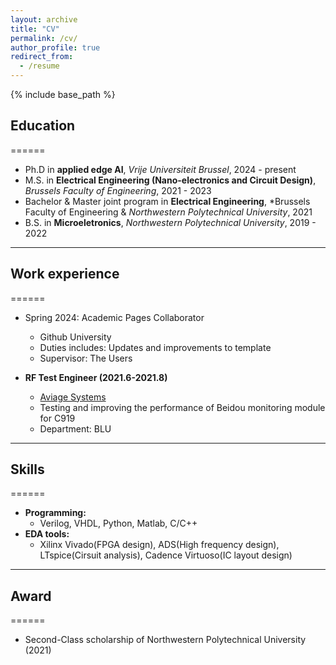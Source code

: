 ```yaml
---
layout: archive
title: "CV"
permalink: /cv/
author_profile: true
redirect_from:
  - /resume
---
```


{% include base_path %}

## Education
======
* Ph.D in **applied edge AI**, *Vrije Universiteit Brussel*, 2024 - present
* M.S. in **Electrical Engineering (Nano-electronics and Circuit Design)**, *Brussels Faculty of Engineering*, 2021 - 2023
* Bachelor & Master joint program in **Electrical Engineering**, *Brussels Faculty of Engineering & *Northwestern Polytechnical University*, 2021
* B.S. in **Microeletronics**, *Northwestern Polytechnical University*, 2019 - 2022
----------------------------
## Work experience
======
* Spring 2024: Academic Pages Collaborator
  * Github University
  * Duties includes: Updates and improvements to template
  * Supervisor: The Users

* **RF Test Engineer (2021.6-2021.8)**
  * [Aviage Systems](https://www.aviagesystems.com)
  * Testing and improving the performance of Beidou monitoring module for C919
  * Department: BLU
----------------------------
## Skills
======
* **Programming:**
  * Verilog, VHDL, Python, Matlab, C/C++
* **EDA tools:**
  * Xilinx Vivado(FPGA design), ADS(High frequency design), LTspice(Cirsuit analysis), Cadence Virtuoso(IC layout design)

----------------------------
  
## Award
======
* Second-Class scholarship of Northwestern Polytechnical University (2021)
